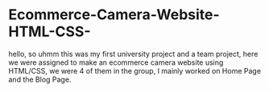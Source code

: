 # Ecommerce-Camera-Website-HTML-CSS-
hello, so uhmm this was my first university project and a team project, here we were assigned to make an ecommerce camera website using HTML/CSS, we were 4 of them in the group, I mainly worked on Home Page and the Blog Page.
